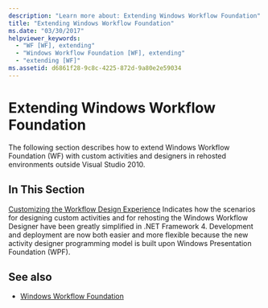 ```yaml
---
description: "Learn more about: Extending Windows Workflow Foundation"
title: "Extending Windows Workflow Foundation"
ms.date: "03/30/2017"
helpviewer_keywords:
  - "WF [WF], extending"
  - "Windows Workflow Foundation [WF], extending"
  - "extending [WF]"
ms.assetid: d6861f28-9c8c-4225-872d-9a80e2e59034
---
```

# Extending Windows Workflow Foundation

The following section describes how to extend Windows Workflow Foundation (WF) with custom activities and designers in rehosted environments outside Visual Studio 2010.

## In This Section

 [Customizing the Workflow Design Experience](customizing-the-workflow-design-experience.md)
 Indicates how the scenarios for designing custom activities and for rehosting the Windows Workflow Designer have been greatly simplified in .NET Framework 4. Development and deployment are now both easier and more flexible because the new activity designer programming model is built upon Windows Presentation Foundation (WPF).

## See also

- [Windows Workflow Foundation](index.md)

